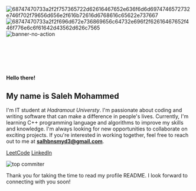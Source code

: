 ![68747470733a2f2f757365722d62616467652e636f6d6d6974746572732e746f702f79656d656e2f616b72616d6768616c65622e737667](https://github.com/saleh-bin-sumida/saleh-bin-sumida/assets/84684414/2c4401d4-814f-4b3a-8dbb-d0d26d50e9b5)![68747470733a2f2f696d672e736869656c64732e696f2f62616467652f446f776e6c6f61642d43562d626c7565](https://github.com/saleh-bin-sumida/saleh-bin-sumida/assets/84684414/14870850-2ee2-4cf0-b6ce-53b9c3ac3616)
![banner-no-action](https://github.com/saleh-bin-sumida/saleh-bin-sumida/assets/84684414/2e11c3a9-a986-4f0d-babf-b7e41494101a)<svg id="Layer_1" data-name="Layer 1" xmlns="http://www.w3.org/2000/svg" viewBox="0 0 800 130.1"><defs>


#### Hello there!
## My name is Saleh Mohammed
I'm IT student at *Hadramout Universty*.
I'm passionate about coding and writing software that can make a difference in people's lives.
Currently, I'm learning C++ programming language and algorithms to improve my skills and knowledge.
I'm always looking for new opportunities to collaborate on exciting projects. If you're interested in working together,
 feel free to reach out to me at **salhbnsmyd3@gmail.com**.
 
[LeetCode](https://leetcode.com)
[LinkedIn](https://linkedin.com)



![top commiter](https://user-badge.committers.top/yemen/saleh-bin-sumida)

Thank you for taking the time to read my profile README. I look forward to connecting with you soon!




